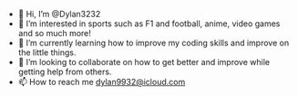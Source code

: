 - 👋 Hi, I’m @Dylan3232
- 👀 I’m interested in sports such as F1 and football, anime, video games and so much more!
- 🌱 I’m currently learning how to improve my coding skills and improve on the little things. 
- 💞️ I’m looking to collaborate on how to get better and improve while getting help from others.
- 📫 How to reach me dylan9932@icloud.com

<!---
Dylan3232/Dylan3232 is a ✨ special ✨ repository because its `README.md` (this file) appears on your GitHub profile.
You can click the Preview link to take a look at your changes.
--->
